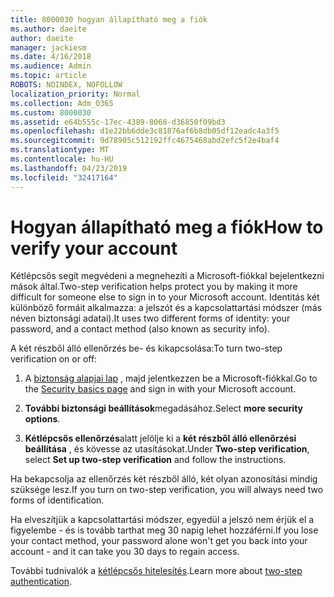 ```yaml
---
title: 8000030 hogyan állapítható meg a fiók
ms.author: daeite
author: daeite
manager: jackiesm
ms.date: 4/16/2018
ms.audience: Admin
ms.topic: article
ROBOTS: NOINDEX, NOFOLLOW
localization_priority: Normal
ms.collection: Adm_O365
ms.custom: 8000030
ms.assetid: e64b555c-17ec-4389-8068-d36850f09bd3
ms.openlocfilehash: d1e22bb6dde3c81876af6b8db05df12eadc4a3f5
ms.sourcegitcommit: 9d78905c512192ffc4675468abd2efc5f2e4baf4
ms.translationtype: MT
ms.contentlocale: hu-HU
ms.lasthandoff: 04/23/2019
ms.locfileid: "32417164"
---
```

# <a name="how-to-verify-your-account"></a><span data-ttu-id="74317-102">Hogyan állapítható meg a fiók</span><span class="sxs-lookup"><span data-stu-id="74317-102">How to verify your account</span></span>

<span data-ttu-id="74317-103">Kétlépcsős segít megvédeni a megnehezíti a Microsoft-fiókkal bejelentkezni mások által.</span><span class="sxs-lookup"><span data-stu-id="74317-103">Two-step verification helps protect you by making it more difficult for someone else to sign in to your Microsoft account.</span></span> <span data-ttu-id="74317-104">Identitás két különböző formáit alkalmazza: a jelszót és a kapcsolattartási módszer (más néven biztonsági adatai).</span><span class="sxs-lookup"><span data-stu-id="74317-104">It uses two different forms of identity: your password, and a contact method (also known as security info).</span></span> 
  
<span data-ttu-id="74317-105">A két részből álló ellenőrzés be- és kikapcsolása:</span><span class="sxs-lookup"><span data-stu-id="74317-105">To turn two-step verification on or off:</span></span>
  
1. <span data-ttu-id="74317-106">A [biztonság alapjai lap](https://go.microsoft.com/fwlink/?linkid=842325) , majd jelentkezzen be a Microsoft-fiókkal.</span><span class="sxs-lookup"><span data-stu-id="74317-106">Go to the [Security basics page](https://go.microsoft.com/fwlink/?linkid=842325) and sign in with your Microsoft account.</span></span> 
    
2. <span data-ttu-id="74317-107">**További biztonsági beállítások**megadásához.</span><span class="sxs-lookup"><span data-stu-id="74317-107">Select **more security options**.</span></span> 
    
3. <span data-ttu-id="74317-108">**Kétlépcsős ellenőrzés**alatt jelölje ki a **két részből álló ellenőrzési beállítása** , és kövesse az utasításokat.</span><span class="sxs-lookup"><span data-stu-id="74317-108">Under **Two-step verification**, select **Set up two-step verification** and follow the instructions.</span></span> 
    
<span data-ttu-id="74317-109">Ha bekapcsolja az ellenőrzés két részből álló, két olyan azonosítási mindig szüksége lesz.</span><span class="sxs-lookup"><span data-stu-id="74317-109">If you turn on two-step verification, you will always need two forms of identification.</span></span>
  
<span data-ttu-id="74317-110">Ha elveszítjük a kapcsolattartási módszer, egyedül a jelszó nem érjük el a figyelembe - és is tovább tarthat meg 30 napig lehet hozzáférni.</span><span class="sxs-lookup"><span data-stu-id="74317-110">If you lose your contact method, your password alone won't get you back into your account - and it can take you 30 days to regain access.</span></span> 
  
<span data-ttu-id="74317-111">További tudnivalók a [kétlépcsős hitelesítés](https://go.microsoft.com/fwlink/?linkid=872270).</span><span class="sxs-lookup"><span data-stu-id="74317-111">Learn more about [two-step authentication](https://go.microsoft.com/fwlink/?linkid=872270).</span></span>
  


